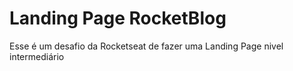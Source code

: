 # Landing Page RocketBlog

Esse é um desafio da Rocketseat de fazer uma Landing Page nivel intermediário

